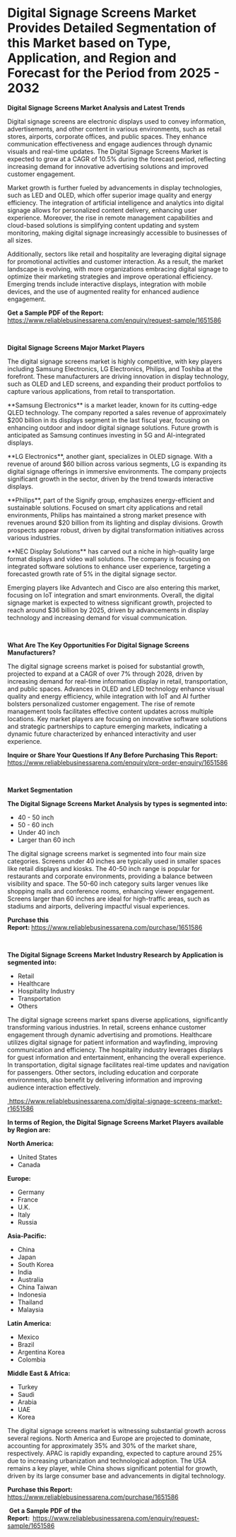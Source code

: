 <p><h1>Digital Signage Screens Market Provides Detailed Segmentation of this Market based on Type, Application, and Region and Forecast for the Period from 2025 - 2032</h1></p><p><strong>Digital Signage Screens Market Analysis and Latest Trends</strong></p>
<p><p>Digital signage screens are electronic displays used to convey information, advertisements, and other content in various environments, such as retail stores, airports, corporate offices, and public spaces. They enhance communication effectiveness and engage audiences through dynamic visuals and real-time updates. The Digital Signage Screens Market is expected to grow at a CAGR of 10.5% during the forecast period, reflecting increasing demand for innovative advertising solutions and improved customer engagement.</p><p>Market growth is further fueled by advancements in display technologies, such as LED and OLED, which offer superior image quality and energy efficiency. The integration of artificial intelligence and analytics into digital signage allows for personalized content delivery, enhancing user experience. Moreover, the rise in remote management capabilities and cloud-based solutions is simplifying content updating and system monitoring, making digital signage increasingly accessible to businesses of all sizes.</p><p>Additionally, sectors like retail and hospitality are leveraging digital signage for promotional activities and customer interaction. As a result, the market landscape is evolving, with more organizations embracing digital signage to optimize their marketing strategies and improve operational efficiency. Emerging trends include interactive displays, integration with mobile devices, and the use of augmented reality for enhanced audience engagement.</p></p>
<p><strong>Get a Sample PDF of the Report:&nbsp;</strong> <a href="https://www.reliablebusinessarena.com/enquiry/request-sample/1651586?utm_campaign=3009&utm_medium=2&utm_source=Github&utm_content=ia&utm_term=15042025&utm_id=digital-signage-screens">https://www.reliablebusinessarena.com/enquiry/request-sample/1651586</a></p>
<p>&nbsp;</p>
<p><strong>Digital Signage Screens Major Market Players</strong></p>
<p><p>The digital signage screens market is highly competitive, with key players including Samsung Electronics, LG Electronics, Philips, and Toshiba at the forefront. These manufacturers are driving innovation in display technology, such as OLED and LED screens, and expanding their product portfolios to capture various applications, from retail to transportation.</p><p>**Samsung Electronics** is a market leader, known for its cutting-edge QLED technology. The company reported a sales revenue of approximately $200 billion in its displays segment in the last fiscal year, focusing on enhancing outdoor and indoor digital signage solutions. Future growth is anticipated as Samsung continues investing in 5G and AI-integrated displays.</p><p>**LG Electronics**, another giant, specializes in OLED signage. With a revenue of around $60 billion across various segments, LG is expanding its digital signage offerings in immersive environments. The company projects significant growth in the sector, driven by the trend towards interactive displays.</p><p>**Philips**, part of the Signify group, emphasizes energy-efficient and sustainable solutions. Focused on smart city applications and retail environments, Philips has maintained a strong market presence with revenues around $20 billion from its lighting and display divisions. Growth prospects appear robust, driven by digital transformation initiatives across various industries.</p><p>**NEC Display Solutions** has carved out a niche in high-quality large format displays and video wall solutions. The company is focusing on integrated software solutions to enhance user experience, targeting a forecasted growth rate of 5% in the digital signage sector.</p><p>Emerging players like Advantech and Cisco are also entering this market, focusing on IoT integration and smart environments. Overall, the digital signage market is expected to witness significant growth, projected to reach around $36 billion by 2025, driven by advancements in display technology and increasing demand for visual communication.</p></p>
<p>&nbsp;</p>
<p><strong>What Are The Key Opportunities For Digital Signage Screens Manufacturers?</strong></p>
<p><p>The digital signage screens market is poised for substantial growth, projected to expand at a CAGR of over 7% through 2028, driven by increasing demand for real-time information display in retail, transportation, and public spaces. Advances in OLED and LED technology enhance visual quality and energy efficiency, while integration with IoT and AI further bolsters personalized customer engagement. The rise of remote management tools facilitates effective content updates across multiple locations. Key market players are focusing on innovative software solutions and strategic partnerships to capture emerging markets, indicating a dynamic future characterized by enhanced interactivity and user experience.</p></p>
<p><strong>Inquire or Share Your Questions If Any Before Purchasing This Report:</strong> <a href="https://www.reliablebusinessarena.com/enquiry/pre-order-enquiry/1651586?utm_campaign=3009&utm_medium=2&utm_source=Github&utm_content=ia&utm_term=15042025&utm_id=digital-signage-screens">https://www.reliablebusinessarena.com/enquiry/pre-order-enquiry/1651586</a></p>
<p>&nbsp;</p>
<p><strong>Market Segmentation</strong></p>
<p><strong>The Digital Signage Screens Market Analysis by types is segmented into:</strong></p>
<p><ul><li>40 - 50 inch</li><li>50 - 60 inch</li><li>Under 40 inch</li><li>Larger than 60 inch</li></ul></p>
<p><p>The digital signage screens market is segmented into four main size categories. Screens under 40 inches are typically used in smaller spaces like retail displays and kiosks. The 40-50 inch range is popular for restaurants and corporate environments, providing a balance between visibility and space. The 50-60 inch category suits larger venues like shopping malls and conference rooms, enhancing viewer engagement. Screens larger than 60 inches are ideal for high-traffic areas, such as stadiums and airports, delivering impactful visual experiences.</p></p>
<p><strong>Purchase this Report:&nbsp;</strong><a href="https://www.reliablebusinessarena.com/purchase/1651586?utm_campaign=3009&utm_medium=2&utm_source=Github&utm_content=ia&utm_term=15042025&utm_id=digital-signage-screens">https://www.reliablebusinessarena.com/purchase/1651586</a></p>
<p>&nbsp;</p>
<p><strong>The Digital Signage Screens Market Industry Research by Application is segmented into:</strong></p>
<p><ul><li>Retail</li><li>Healthcare</li><li>Hospitality Industry</li><li>Transportation</li><li>Others</li></ul></p>
<p><p>The digital signage screens market spans diverse applications, significantly transforming various industries. In retail, screens enhance customer engagement through dynamic advertising and promotions. Healthcare utilizes digital signage for patient information and wayfinding, improving communication and efficiency. The hospitality industry leverages displays for guest information and entertainment, enhancing the overall experience. In transportation, digital signage facilitates real-time updates and navigation for passengers. Other sectors, including education and corporate environments, also benefit by delivering information and improving audience interaction effectively.</p></p>
<p><a href="https://www.reliablebusinessarena.com/digital-signage-screens-market-r1651586?utm_campaign=3009&utm_medium=2&utm_source=Github&utm_content=ia&utm_term=15042025&utm_id=digital-signage-screens">&nbsp;https://www.reliablebusinessarena.com/digital-signage-screens-market-r1651586</a></p>
<p><strong>In terms of Region, the Digital Signage Screens Market Players available by Region are:</strong></p>
<p>
    <p> <strong> North America: </strong>
        <ul>
            <li>United States</li>
            <li>Canada</li>
        </ul>
        </p> 
    <p> <strong> Europe: </strong>
        <ul>
            <li>Germany</li>
            <li>France</li>
            <li>U.K.</li>
            <li>Italy</li>
            <li>Russia</li>
        </ul>
        </p> 
    <p> <strong> Asia-Pacific: </strong>
        <ul>
            <li>China</li>
            <li>Japan</li>
            <li>South Korea</li>
            <li>India</li>
            <li>Australia</li>
            <li>China Taiwan</li>
            <li>Indonesia</li>
            <li>Thailand</li>
            <li>Malaysia</li>
        </ul>
        </p> 
    <p> <strong> Latin America: </strong>
        <ul>
            <li>Mexico</li>
            <li>Brazil</li>
            <li>Argentina Korea</li>
            <li>Colombia</li>
        </ul>
        </p> 
    <p> <strong> Middle East & Africa: </strong>
        <ul>
            <li>Turkey</li>
            <li>Saudi</li>
            <li>Arabia</li>
            <li>UAE</li>
            <li>Korea</li>
        </ul>
    </p>
    </p>
<p><p>The digital signage screens market is witnessing substantial growth across several regions. North America and Europe are projected to dominate, accounting for approximately 35% and 30% of the market share, respectively. APAC is rapidly expanding, expected to capture around 25% due to increasing urbanization and technological adoption. The USA remains a key player, while China shows significant potential for growth, driven by its large consumer base and advancements in digital technology.</p></p>
<p><strong>Purchase this Report: </strong><a href="https://www.reliablebusinessarena.com/purchase/1651586?utm_campaign=3009&utm_medium=2&utm_source=Github&utm_content=ia&utm_term=15042025&utm_id=digital-signage-screens">https://www.reliablebusinessarena.com/purchase/1651586</a></p>
<p>&nbsp;<strong>Get a Sample PDF of the Report:&nbsp;&nbsp;</strong><a href="https://www.reliablebusinessarena.com/enquiry/request-sample/1651586?utm_campaign=3009&utm_medium=2&utm_source=Github&utm_content=ia&utm_term=15042025&utm_id=digital-signage-screens">https://www.reliablebusinessarena.com/enquiry/request-sample/1651586</a></p>
<p><strong></strong></p>
<p><p></p><p></p><p></p></p>